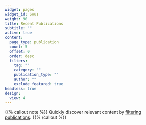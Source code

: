 ```yaml
---
widget: pages
widget_id: Sous
weight: 90
title: Recent Publications
subtitle: ""
active: true
content:
  page_type: publication
  count: 5
  offset: 0
  order: desc
  filters:
    tag: ""
    category: ""
    publication_type: ""
    author: ""
    exclude_featured: true
headless: true
design:
  view: 4
---
```


{{% callout note %}}
Quickly discover relevant content by [filtering publications](./publication/).
{{% /callout %}}

